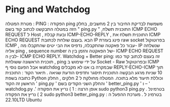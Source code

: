 # Ping and Watchdog
מטרת המטלה :
PING :
הפקודה ping משמשת לבדיקת החיבור בין 2 מחשבים, בחלק הזה במטלה התבקשנו לכתוב קוד בשם
" ping.py " ,התוכנית תשלח ICMP ECHO REQUEST ל Host , ובעת קבלת ICMP-ECHO-REPLY ,
התוכנית תשלח את ICMP ECHO REQUEST הבא .בעצם שולחת לכתובת IP פינג בעזרת raw socket
בפרוטוקול ICMP , עבור כל פאקטה שהתקבלה, נדפיס את הבי יטים שהתקבלו מה- IP שנשלחה אליה ping ,
sequence number של הפאקטה והזמן בין ה- ICMP ECHO REQUEST לבין ה- ICMP ECHO REPLY.
Watchdog + Better ping:
זה בעצם לכתוב קוד כמו תוכנית הראשונה ששולחת , ping על ידי שימוש ב Socket - Raw
ובפרוטוקול ICMP אבל הפעם נוסי ף watchdog שבמקרה בו אנו לא מקבלים REPLY-ECHO-ICMP תוך
10 שניות מרגע הבקשה התוכנית תיסגר ותדפיס הודעת שגיאה .
תיאור הקוד :
התוכנית כתובה בשפת Python וכוללת תיעוד מלא בתוכה.
המטלה מחולקת ל 2 חלקים , החלק הראשון זה הקוד ' ping.py ' והחלק השני הקודים בשם
' better_ping.py ' ו – ' watchdog.py .'
אופן הרצה :
1 ) נריץ את הפקודה sudo python3 ping.py <IP address> בטרמינל .
2 ) נריץ את הפקודה sudo python3 better_ping.py <IP address> בטרמינ ל .
מערכת ההפעל ה :
22.10LTD Ubuntu
